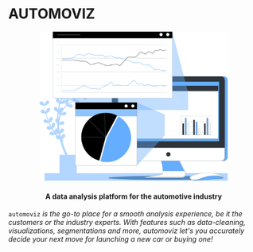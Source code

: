# AUTOMOVIZ
<p align="center">
  <img 
    height="300"
    src="./images/readme/banner.png"
  >
  <h4 align="center">A data analysis platform for the automotive industry</h4>
</p>

`automoviz` <i>is the go-to place for a smooth analysis experience, be it the customers or the industry experts. With features such as data-cleaning, visualizations, segmentations and more, automoviz let's you accurately decide your next move for launching a new car or buying one!</i>


